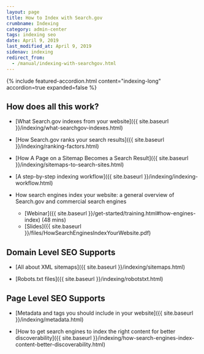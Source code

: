 ```yaml
---
layout: page
title: How to Index with Search.gov
crumbname: Indexing
category: admin-center
tags: indexing seo
date: April 9, 2019
last_modified_at: April 9, 2019
sidenav: indexing
redirect_from: 
  - /manual/indexing-with-searchgov.html
---
```


{% include featured-accordion.html content="indexing-long" accordion=true expanded=false %}


## How does all this work?

* [What Search.gov indexes from your website]({{ site.baseurl }}/indexing/what-searchgov-indexes.html)

* [How Search.gov ranks your search results]({{ site.baseurl }}/indexing/ranking-factors.html)

* [How A Page on a Sitemap Becomes a Search Result]({{ site.baseurl }}/indexing/sitemaps-to-search-sites.html)

* [A step-by-step indexing workflow]({{ site.baseurl }}/indexing/indexing-workflow.html)

* How search engines index your website: a general overview of Search.gov and commercial search engines
  * [Webinar]({{ site.baseurl }}/get-started/training.html#how-engines-index) (48 mins)
  * [Slides]({{ site.baseurl }}/files/HowSearchEnginesIndexYourWebsite.pdf)

## Domain Level SEO Supports

* [All about XML sitemaps]({{ site.baseurl }}/indexing/sitemaps.html)

* [Robots.txt files]({{ site.baseurl }}/indexing/robotstxt.html)

## Page Level SEO Supports

* [Metadata and tags you should include in your website]({{ site.baseurl }}/indexing/metadata.html)

* [How to get search engines to index the right content for better discoverability]({{ site.baseurl }}/indexing/how-search-engines-index-content-better-discoverability.html)


